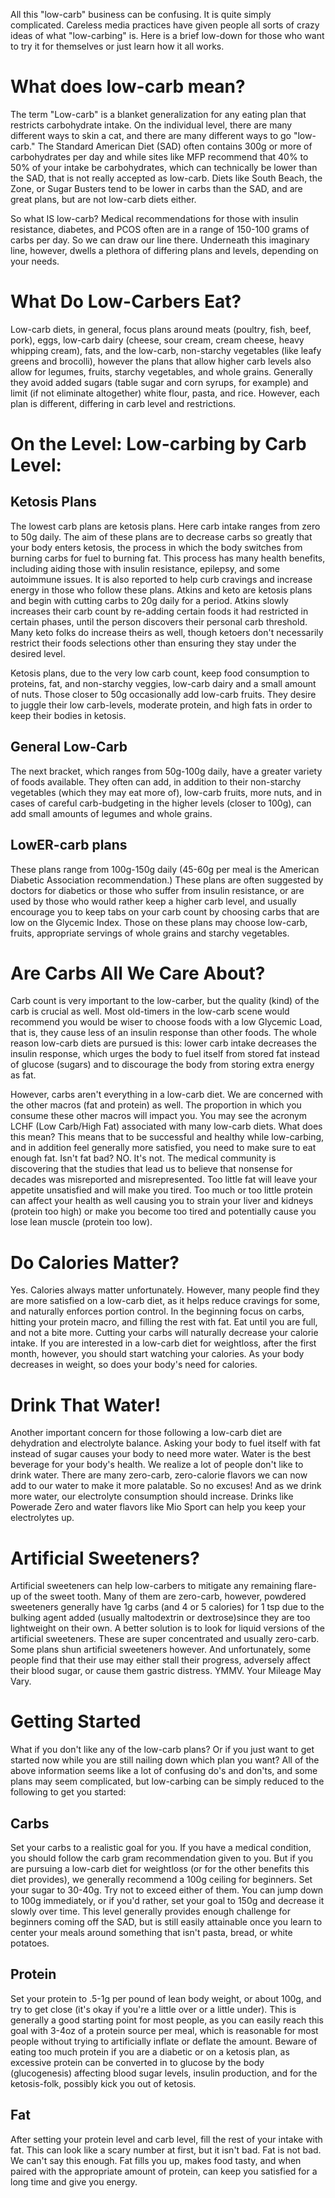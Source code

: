 All this "low-carb" business can be confusing. It is quite simply complicated. Careless media practices have given people all sorts of crazy ideas of what "low-carbing" is. Here is a brief low-down for those who want to try it for themselves or just learn how it all works.


# What does low-carb mean?
The term "Low-carb" is a blanket generalization for any eating plan that restricts carbohydrate intake. On the individual level, there are many different ways to skin a cat, and there are many different ways to go "low-carb." The Standard American Diet (SAD) often contains 300g or more of carbohydrates per day and while sites like MFP recommend that 40% to 50% of your intake be carbohydrates, which can technically be lower than the SAD, that is not really accepted as low-carb. Diets like South Beach, the Zone, or Sugar Busters tend to be lower in carbs than the SAD, and are great plans, but are not low-carb diets either.

So what IS low-carb? Medical recommendations for those with insulin resistance, diabetes, and PCOS often are in a range of 150-100 grams of carbs per day. So we can draw our line there. Underneath this imaginary line, however, dwells a plethora of differing plans and levels, depending on your needs.


# What Do Low-Carbers Eat?
Low-carb diets, in general, focus plans around meats (poultry, fish, beef, pork), eggs, low-carb dairy (cheese, sour cream, cream cheese, heavy whipping cream), fats, and the low-carb, non-starchy vegetables (like leafy greens and brocolli), however the plans that allow higher carb levels also allow for legumes, fruits, starchy vegetables, and whole grains. Generally they avoid added sugars (table sugar and corn syrups, for example) and limit (if not eliminate altogether) white flour, pasta, and rice. However, each plan is different, differing in carb level and restrictions.


# On the Level: Low-carbing by Carb Level:

## Ketosis Plans 
The lowest carb plans are ketosis plans. Here carb intake ranges from zero to 50g daily. The aim of these plans are to decrease carbs so greatly that your body enters ketosis, the process in which the body switches from burning carbs for fuel to burning fat. This process has many health benefits, including aiding those with insulin resistance, epilepsy, and some autoimmune issues. It is also reported to help curb cravings and increase energy in those who follow these plans. Atkins and keto are ketosis plans and begin with cutting carbs to 20g daily for a period. Atkins slowly increases their carb count by re-adding certain foods it had restricted in certain phases, until the person discovers their personal carb threshold. Many keto folks do increase theirs as well, though ketoers don't necessarily restrict their foods selections other than ensuring they stay under the desired level.

Ketosis plans, due to the very low carb count, keep food consumption to proteins, fat, and non-starchy veggies, low-carb dairy and a small amount of nuts. Those closer to 50g occasionally add low-carb fruits. They desire to juggle their low carb-levels, moderate protein, and high fats in order to keep their bodies in ketosis.

## General Low-Carb
The next bracket, which ranges from 50g-100g daily, have a greater variety of foods available. They often can add, in addition to their non-starchy vegetables (which they may eat more of), low-carb fruits, more nuts, and in cases of careful carb-budgeting in the higher levels (closer to 100g), can add small amounts of legumes and whole grains.

## LowER-carb plans
These plans range from 100g-150g daily (45-60g per meal is the American Diabetic Association recommendation.) These plans are often suggested by doctors for diabetics or those who suffer from insulin resistance, or are used by those who would rather keep a higher carb level, and usually encourage you to keep tabs on your carb count by choosing carbs that are low on the Glycemic Index. Those on these plans may choose low-carb, fruits, appropriate servings of whole grains and starchy vegetables.


# Are Carbs All We Care About?
Carb count is very important to the low-carber, but the quality (kind) of the carb is crucial as well. Most old-timers in the low-carb scene would recommend you would be wiser to choose foods with a low Glycemic Load, that is, they cause less of an insulin response than other foods. The whole reason low-carb diets are pursued is this: lower carb intake decreases the insulin response, which urges the body to fuel itself from stored fat instead of glucose (sugars) and to discourage the body from storing extra energy as fat.

However, carbs aren't everything in a low-carb diet. We are concerned with the other macros (fat and protein) as well. The proportion in which you consume these other macros will impact you. You may see the acronym LCHF (Low Carb/High Fat) associated with many low-carb diets. What does this mean? This means that to be successful and healthy while low-carbing, and in addition feel generally more satisfied, you need to make sure to eat enough fat. Isn't fat bad? NO. It's not. The medical community is discovering that the studies that lead us to believe that nonsense for decades was misreported and misrepresented. Too little fat will leave your appetite unsatisfied and will make you tired. Too much or too little protein can affect your health as well causing you to strain your liver and kidneys (protein too high) or make you become too tired and potentially cause you lose lean muscle (protein too low).


# Do Calories Matter?
Yes. Calories always matter unfortunately. However, many people find they are more satisfied on a low-carb diet, as it helps reduce cravings for some, and naturally enforces portion control. In the beginning focus on carbs, hitting your protein macro, and filling the rest with fat. Eat until you are full, and not a bite more. Cutting your carbs will naturally decrease your calorie intake. If you are interested in a low-carb diet for weightloss, after the first month, however, you should start watching your calories. As your body decreases in weight, so does your body's need for calories.


# Drink That Water!
Another important concern for those following a low-carb diet are dehydration and electrolyte balance. Asking your body to fuel itself with fat instead of sugar causes your body to need more water. Water is the best beverage for your body's health. We realize a lot of people don't like to drink water. There are many zero-carb, zero-calorie flavors we can now add to our water to make it more palatable. So no excuses! And as we drink more water, our electrolyte consumption should increase. Drinks like Powerade Zero and water flavors like Mio Sport can help you keep your electrolytes up.


# Artificial Sweeteners?
Artificial sweeteners can help low-carbers to mitigate any remaining flare-up of the sweet tooth. Many of them are zero-carb, however, powdered sweeteners generally have 1g carbs (and 4 or 5 calories) for 1 tsp due to the bulking agent added (usually maltodextrin or dextrose)since they are too lightweight on their own. A better solution is to look for liquid versions of the artificial sweeteners. These are super concentrated and usually zero-carb. Some plans shun artificial sweeteners however. And unfortunately, some people find that their use may either stall their progress, adversely affect their blood sugar, or cause them gastric distress. YMMV. Your Mileage May Vary.


# Getting Started
What if you don't like any of the low-carb plans? Or if you just want to get started now while you are still nailing down which plan you want? All of the above information seems like a lot of confusing do's and don'ts, and some plans may seem complicated, but low-carbing can be simply reduced to the following to get you started:

## Carbs 
Set your carbs to a realistic goal for you. If you have a medical condition, you should follow the carb gram recommendation given to you. But if you are pursuing a low-carb diet for weightloss (or for the other benefits this diet provides), we generally recommend a 100g ceiling for beginners. Set your sugar to 30-40g. Try not to exceed either of them. You can jump down to 100g immediately, or if you'd rather, set your goal to 150g and decrease it slowly over time. This level generally provides enough challenge for beginners coming off the SAD, but is still easily attainable once you learn to center your meals around something that isn't pasta, bread, or white potatoes.

## Protein
Set your protein to .5-1g per pound of lean body weight, or about 100g, and try to get close (it's okay if you're a little over or a little under). This is generally a good starting point for most people, as you can easily reach this goal with 3-4oz of a protein source per meal, which is reasonable for most people without trying to artificially inflate or deflate the amount. Beware of eating too much protein if you are a diabetic or on a ketosis plan, as excessive protein can be converted in to glucose by the body (glucogenesis) affecting blood sugar levels, insulin production, and for the ketosis-folk, possibly kick you out of ketosis.

## Fat 
After setting your protein level and carb level, fill the rest of your intake with fat. This can look like a scary number at first, but it isn't bad. Fat is not bad. We can't say this enough. Fat fills you up, makes food tasty, and when paired with the appropriate amount of protein, can keep you satisfied for a long time and give you energy.
